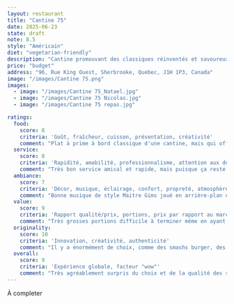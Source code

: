 ```yaml
---
layout: restaurant
title: "Cantine 75"
date: 2025-06-23
state: draft
note: 8.5
style: "Américain"
diet: "vegetarian-friendly"
description: "Cantine promouvant des classiques réinventés et savoureux"
price: "budget"
address: "96, Rue King Ouest, Sherbrooke, Quebec, J1H 1P3, Canada"
image: "/images/Cantine 75.png"
images:
  - image: "/images/Cantine 75_Natael.jpg"
  - image: "/images/Cantine 75 Nicolas.jpg"
  - image: "/images/Cantine 75 repas.jpg"

ratings:
  food:
    score: 8
    criteria: 'Goût, fraîcheur, cuisson, présentation, créativité'
    comment: "Plat à prime à bord classique d'une cantine, mais qui offre une explosion de saveur assez surprenante et délicieuse."
  service:
    score: 8
    criteria: 'Rapidité, amabilité, professionnalisme, attention aux détails'
    comment: "Très bon service amical et rapide, mais puisque ça reste une cantine avec un service minimal, la note de 10 n'est pas donnée."
  ambiance:
    score: 7
    criteria: 'Décor, musique, éclairage, confort, propreté, atmosphère générale'
    comment: "Bonne musique de style Maitre Gims joué en arrière-plan et pas beaucoup de place assise, donc par énormément de bruit. Mais le point négatif est la chaleur, puisque la cuisine et la salle à manger sont dans la même pièce à air ouvertes !"
  value:
    score: 9
    criteria: 'Rapport qualité/prix, portions, prix par rapport au marché'
    comment: "Très grosses portions difficile à terminer même en ayant faim, donc très bon rapport qualité prix ici !"
  originality:
    score: 10
    criteria: 'Innovation, créativité, authenticité'
    comment: "Il y a énormément de choix, comme des smashs burger, des burgers gourmets, des sandwichs et des tacos français, le tout offert dans une grande gamme de saveur inédite."
  overall:
    score: 9
    criteria: 'Expérience globale, facteur "wow"'
    comment: "Très agréablement surpris du choix et de la qualité des saveurs et ingrédients utilisés !\nC'est un endroit où nous allons retourner c'est certains !"
---
```




À completer